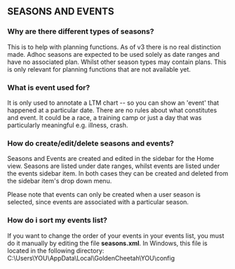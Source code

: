 ## SEASONS AND EVENTS



### Why are there different types of seasons?

This is to help with planning functions. As of v3 there is no real distinction made.
Adhoc seasons are expected to be used solely as date ranges and have no associated plan.
Whilst other season types may contain plans. This is only relevant for planning
functions that are not available yet.



### What is event used for?

It is only used to annotate a LTM chart -- so you can show an 'event' that happened at
a particular date. There are no rules about what constitutes and event. It could be a
race, a training camp or just a day that was particularly meaningful e.g. illness, crash.


### How do create/edit/delete seasons and events?

Seasons and Events are created and edited in the sidebar for the Home view. Seasons are
listed under date ranges, whilst events are listed under the events sidebar item. In
both cases they can be created and deleted from the sidebar item's drop down menu.

Please note that events can only be created when a user season is selected, since
events are associated with a particular season.

### How do i sort my events list?

If you want to change the order of your events in your events list, 
you must do it manually by editing the file **seasons.xml**.
In Windows, this file is located in the following directory:
C:\Users\YOU\AppData\Local\GoldenCheetah\YOU\config

